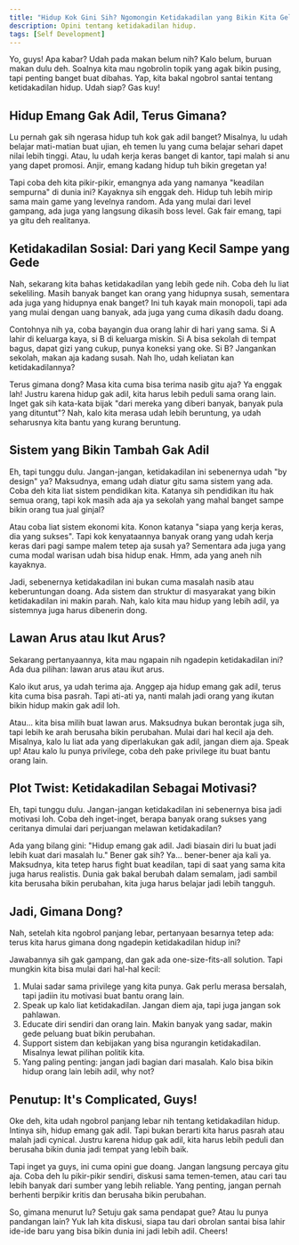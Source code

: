 ```yaml
---
title: "Hidup Kok Gini Sih? Ngomongin Ketidakadilan yang Bikin Kita Geleng-geleng Kepala"
description: Opini tentang ketidakadilan hidup.
tags: [Self Development]
---
```

Yo, guys! Apa kabar? Udah pada makan belum nih? Kalo belum, buruan makan dulu deh. Soalnya kita mau ngobrolin topik yang agak bikin pusing, tapi penting banget buat dibahas. Yap, kita bakal ngobrol santai tentang ketidakadilan hidup. Udah siap? Gas kuy!

## Hidup Emang Gak Adil, Terus Gimana?

Lu pernah gak sih ngerasa hidup tuh kok gak adil banget? Misalnya, lu udah belajar mati-matian buat ujian, eh temen lu yang cuma belajar sehari dapet nilai lebih tinggi. Atau, lu udah kerja keras banget di kantor, tapi malah si anu yang dapet promosi. Anjir, emang kadang hidup tuh bikin gregetan ya!

Tapi coba deh kita pikir-pikir, emangnya ada yang namanya "keadilan sempurna" di dunia ini? Kayaknya sih enggak deh. Hidup tuh lebih mirip sama main game yang levelnya random. Ada yang mulai dari level gampang, ada juga yang langsung dikasih boss level. Gak fair emang, tapi ya gitu deh realitanya.

## Ketidakadilan Sosial: Dari yang Kecil Sampe yang Gede

Nah, sekarang kita bahas ketidakadilan yang lebih gede nih. Coba deh lu liat sekeliling. Masih banyak banget kan orang yang hidupnya susah, sementara ada juga yang hidupnya enak banget? Ini tuh kayak main monopoli, tapi ada yang mulai dengan uang banyak, ada juga yang cuma dikasih dadu doang.

Contohnya nih ya, coba bayangin dua orang lahir di hari yang sama. Si A lahir di keluarga kaya, si B di keluarga miskin. Si A bisa sekolah di tempat bagus, dapat gizi yang cukup, punya koneksi yang oke. Si B? Jangankan sekolah, makan aja kadang susah. Nah lho, udah keliatan kan ketidakadilannya?

Terus gimana dong? Masa kita cuma bisa terima nasib gitu aja? Ya enggak lah! Justru karena hidup gak adil, kita harus lebih peduli sama orang lain. Inget gak sih kata-kata bijak "dari mereka yang diberi banyak, banyak pula yang dituntut"? Nah, kalo kita merasa udah lebih beruntung, ya udah seharusnya kita bantu yang kurang beruntung.

## Sistem yang Bikin Tambah Gak Adil

Eh, tapi tunggu dulu. Jangan-jangan, ketidakadilan ini sebenernya udah "by design" ya? Maksudnya, emang udah diatur gitu sama sistem yang ada. Coba deh kita liat sistem pendidikan kita. Katanya sih pendidikan itu hak semua orang, tapi kok masih ada aja ya sekolah yang mahal banget sampe bikin orang tua jual ginjal?

Atau coba liat sistem ekonomi kita. Konon katanya "siapa yang kerja keras, dia yang sukses". Tapi kok kenyataannya banyak orang yang udah kerja keras dari pagi sampe malem tetep aja susah ya? Sementara ada juga yang cuma modal warisan udah bisa hidup enak. Hmm, ada yang aneh nih kayaknya.

Jadi, sebenernya ketidakadilan ini bukan cuma masalah nasib atau keberuntungan doang. Ada sistem dan struktur di masyarakat yang bikin ketidakadilan ini makin parah. Nah, kalo kita mau hidup yang lebih adil, ya sistemnya juga harus dibenerin dong.

## Lawan Arus atau Ikut Arus?

Sekarang pertanyaannya, kita mau ngapain nih ngadepin ketidakadilan ini? Ada dua pilihan: lawan arus atau ikut arus.

Kalo ikut arus, ya udah terima aja. Anggep aja hidup emang gak adil, terus kita cuma bisa pasrah. Tapi ati-ati ya, nanti malah jadi orang yang ikutan bikin hidup makin gak adil loh.

Atau... kita bisa milih buat lawan arus. Maksudnya bukan berontak juga sih, tapi lebih ke arah berusaha bikin perubahan. Mulai dari hal kecil aja deh. Misalnya, kalo lu liat ada yang diperlakukan gak adil, jangan diem aja. Speak up! Atau kalo lu punya privilege, coba deh pake privilege itu buat bantu orang lain.

## Plot Twist: Ketidakadilan Sebagai Motivasi?

Eh, tapi tunggu dulu. Jangan-jangan ketidakadilan ini sebenernya bisa jadi motivasi loh. Coba deh inget-inget, berapa banyak orang sukses yang ceritanya dimulai dari perjuangan melawan ketidakadilan?

Ada yang bilang gini: "Hidup emang gak adil. Jadi biasain diri lu buat jadi lebih kuat dari masalah lu." Bener gak sih? Ya... bener-bener aja kali ya. Maksudnya, kita tetep harus fight buat keadilan, tapi di saat yang sama kita juga harus realistis. Dunia gak bakal berubah dalam semalam, jadi sambil kita berusaha bikin perubahan, kita juga harus belajar jadi lebih tangguh.

## Jadi, Gimana Dong?

Nah, setelah kita ngobrol panjang lebar, pertanyaan besarnya tetep ada: terus kita harus gimana dong ngadepin ketidakadilan hidup ini?

Jawabannya sih gak gampang, dan gak ada one-size-fits-all solution. Tapi mungkin kita bisa mulai dari hal-hal kecil:

1. Mulai sadar sama privilege yang kita punya. Gak perlu merasa bersalah, tapi jadiin itu motivasi buat bantu orang lain.
2. Speak up kalo liat ketidakadilan. Jangan diem aja, tapi juga jangan sok pahlawan.
3. Educate diri sendiri dan orang lain. Makin banyak yang sadar, makin gede peluang buat bikin perubahan.
4. Support sistem dan kebijakan yang bisa ngurangin ketidakadilan. Misalnya lewat pilihan politik kita.
5. Yang paling penting: jangan jadi bagian dari masalah. Kalo bisa bikin hidup orang lain lebih adil, why not?

## Penutup: It's Complicated, Guys!

Oke deh, kita udah ngobrol panjang lebar nih tentang ketidakadilan hidup. Intinya sih, hidup emang gak adil. Tapi bukan berarti kita harus pasrah atau malah jadi cynical. Justru karena hidup gak adil, kita harus lebih peduli dan berusaha bikin dunia jadi tempat yang lebih baik.

Tapi inget ya guys, ini cuma opini gue doang. Jangan langsung percaya gitu aja. Coba deh lu pikir-pikir sendiri, diskusi sama temen-temen, atau cari tau lebih banyak dari sumber yang lebih reliable. Yang penting, jangan pernah berhenti berpikir kritis dan berusaha bikin perubahan.

So, gimana menurut lu? Setuju gak sama pendapat gue? Atau lu punya pandangan lain? Yuk lah kita diskusi, siapa tau dari obrolan santai bisa lahir ide-ide baru yang bisa bikin dunia ini jadi lebih adil. Cheers!